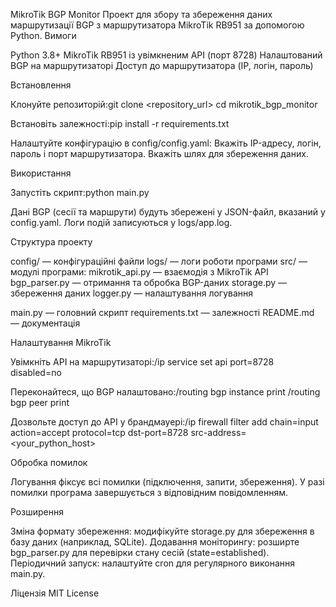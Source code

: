 MikroTik BGP Monitor
Проект для збору та збереження даних маршрутизації BGP з маршрутизатора MikroTik RB951 за допомогою Python.
Вимоги

Python 3.8+
MikroTik RB951 із увімкненим API (порт 8728)
Налаштований BGP на маршрутизаторі
Доступ до маршрутизатора (IP, логін, пароль)

Встановлення

Клонуйте репозиторій:git clone <repository_url>
cd mikrotik_bgp_monitor


Встановіть залежності:pip install -r requirements.txt


Налаштуйте конфігурацію в config/config.yaml:
Вкажіть IP-адресу, логін, пароль і порт маршрутизатора.
Вкажіть шлях для збереження даних.



Використання

Запустіть скрипт:python main.py


Дані BGP (сесії та маршрути) будуть збережені у JSON-файл, вказаний у config.yaml.
Логи подій записуються у logs/app.log.

Структура проекту

config/ — конфігураційні файли
logs/ — логи роботи програми
src/ — модулі програми:
mikrotik_api.py — взаємодія з MikroTik API
bgp_parser.py — отримання та обробка BGP-даних
storage.py — збереження даних
logger.py — налаштування логування


main.py — головний скрипт
requirements.txt — залежності
README.md — документація

Налаштування MikroTik

Увімкніть API на маршрутизаторі:/ip service
set api port=8728 disabled=no


Переконайтеся, що BGP налаштовано:/routing bgp instance
print
/routing bgp peer
print


Дозвольте доступ до API у брандмауері:/ip firewall filter
add chain=input action=accept protocol=tcp dst-port=8728 src-address=<your_python_host>



Обробка помилок

Логування фіксує всі помилки (підключення, запити, збереження).
У разі помилки програма завершується з відповідним повідомленням.

Розширення

Зміна формату збереження: модифікуйте storage.py для збереження в базу даних (наприклад, SQLite).
Додавання моніторингу: розширте bgp_parser.py для перевірки стану сесій (state=established).
Періодичний запуск: налаштуйте cron для регулярного виконання main.py.

Ліцензія
MIT License
